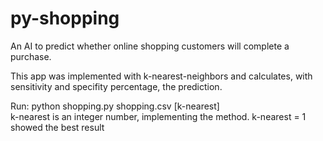 # py-shopping
An AI to predict whether online shopping customers will complete a purchase.

This app was implemented with k-nearest-neighbors and calculates, with sensitivity and specifity percentage, the prediction.

Run: python  shopping.py shopping.csv [k-nearest]<br>
k-nearest is an integer number, implementing the method. k-nearest = 1 showed the best result
